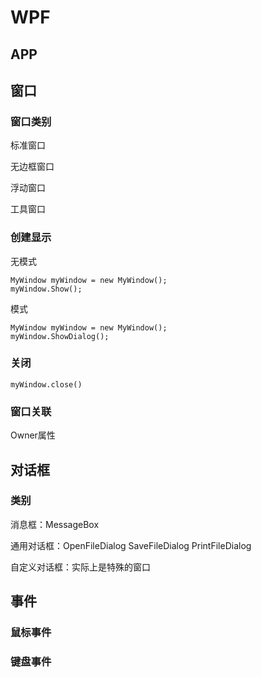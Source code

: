 # WPF

## APP

## 窗口
### 窗口类别
标准窗口

无边框窗口

浮动窗口

工具窗口

### 创建显示

无模式
```
MyWindow myWindow = new MyWindow();
myWindow.Show();
```

模式

```
MyWindow myWindow = new MyWindow();
myWindow.ShowDialog();
```

### 关闭
`myWindow.close()`
### 窗口关联
Owner属性
## 对话框
### 类别
消息框：MessageBox

通用对话框：OpenFileDialog SaveFileDialog PrintFileDialog

自定义对话框：实际上是特殊的窗口

## 事件
### 鼠标事件
### 键盘事件
